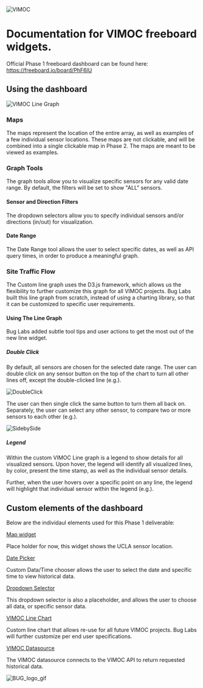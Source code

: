 ![VIMOC](https://github.com/buglabs/VIMOC/raw/master/files/pictures/VIMOC.PNG)

# Documentation for VIMOC freeboard widgets. 

Official Phase 1 freeboard dashboard can be found here:
https://freeboard.io/board/PhF6lU

## Using the dashboard

![VIMOC Line Graph](https://github.com/buglabs/VIMOC/raw/master/files/pictures/VIMOClinegraph3.png)

### Maps

The maps represent the location of the entire array, as well as examples of a few individual sensor locations. These maps are not clickable, and will be combined into a single clickable map in Phase 2.  The maps are meant to be viewed as examples.

### Graph Tools 

The graph tools allow you to visualize specific sensors for any valid date range.   By default, the filters will be set to  show "ALL" sensors.

#### Sensor and Direction Filters

The dropdown selectors allow you to specify individual sensors and/or directions (in/out) for visualization. 

#### Date Range

The Date Range tool allows the user to select specific dates, as well as API query times, in order to produce a meaningful graph.

### Site Traffic Flow

The Custom line graph uses the D3.js framework, which allows us the flexibility to further customize this graph for all VIMOC projects.  Bug Labs built this line graph from scratch, instead of using a charting library, so that it can be customized to specific user requirements.

#### Using The Line Graph

Bug Labs added subtle tool tips and user actions to get the most out of the new line widget.

##### Double Click

By default, all sensors are chosen for the selected date range. The user can double click on any sensor button on the top of the chart to turn all other lines off, except the double-clicked line (e.g.).

![DoubleClick](https://github.com/buglabs/VIMOC/blob/master/files/pictures/DoubleClick.PNG)

The user can then single click the same button to turn them all back on. Separately, the user can select any other sensor, to compare two or more sensors to each other (e.g.).

![SidebySide](https://github.com/buglabs/VIMOC/blob/master/files/pictures/SidebySide.PNG)

##### Legend

Within the custom VIMOC Line graph is a legend to show details for all visualized sensors.  Upon hover, the legend will identify all visualized lines, by color, present the time stamp, as well as the individual sensor details.

Further, when the user hovers over a specific point on any line, the legend will highlight that individual sensor within the legend (e.g.).

## Custom elements of the dashboard

Below are the individaul elements used for this Phase 1 deliverable:

[Map widget](https://www.dropbox.com/s/ttnektk5v7ddpax/vimocMap.js?dl=1)

Place holder for now, this widget shows the UCLA sensor location.

[Date Picker](https://www.dropbox.com/s/jiiik5ypdeqobgc/datetimepicker_widget.js?dl=1)

Custom Data/Time chooser allows the user to select the date and specific time to view historical data.

[Dropdown Selector](https://www.dropbox.com/s/q6eqjn4t645tehg/dropdown_command_small.js?dl=1)

This dropdown selector is also a placeholder, and allows the user to choose all data, or specific sensor data.

[VIMOC Line Chart](https://www.dropbox.com/s/uf704syow20tvm5/vimocChartDer.js?dl=1)

Custom line chart that allows re-use for all future VIMOC projects.  Bug Labs will further customize per end user specifications.

[VIMOC Datasource](https://www.dropbox.com/s/3xh7geybvvsb1a3/vimocDatasource.js?dl=1)

The VIMOC datasource connects to the VIMOC API to return requested historical data.



![BUG_logo_gif](https://github.com/buglabs/VIMOC/blob/master/files/pictures/BUG_logo_gif.gif)

